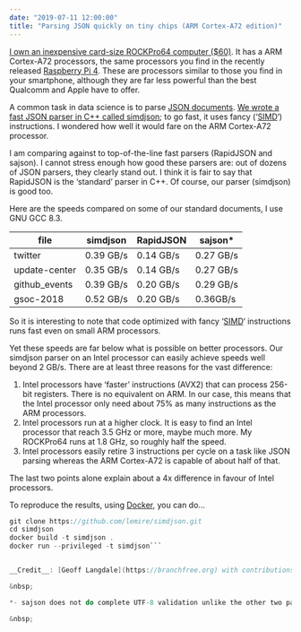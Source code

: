 ```yaml
---
date: "2019-07-11 12:00:00"
title: "Parsing JSON quickly on tiny chips (ARM Cortex-A72 edition)"
---
```




[I own an inexpensive card-size ROCKPro64 computer ($60)](/lemire/blog/2019/05/14/setting-up-a-rockpro64-powerful-single-card-computer/). It has a ARM Cortex-A72 processors, the same processors you find in the recently released [Raspberry Pi 4](https://www.amazon.com/CanaKit-Raspberry-Basic-Kit-2GB/dp/B07TYK4RL8/). These are processors similar to those you find in your smartphone, although they are far less powerful than the best Qualcomm and Apple have to offer.

A common task in data science is to parse [JSON documents](https://www.json.org). [We wrote a fast JSON parser in C++ called simdjson](https://github.com/lemire/simdjson); to go fast, it uses fancy (&lsquo;[SIMD](https://en.wikipedia.org/wiki/SIMD)&lsquo;) instructions. I wondered how well it would fare on the ARM Cortex-A72 processor.

I am comparing against to top-of-the-line fast parsers (RapidJSON and sajson). I cannot stress enough how good these parsers are: out of dozens of JSON parsers, they clearly stand out. I think it is fair to say that RapidJSON is the &lsquo;standard&rsquo; parser in C++. Of course, our parser (simdjson) is good too.

Here are the speeds compared on some of our standard documents, I use GNU GCC 8.3.

file                     |simdjson                 |RapidJSON                |sajson*                  |
-------------------------|-------------------------|-------------------------|-------------------------|
twitter                  |0.39 GB/s                |0.14 GB/s                |0.27 GB/s                |
update-center            |0.35 GB/s                |0.14 GB/s                |0.27 GB/s                |
github_events            |0.39 GB/s                |0.20 GB/s                |0.29 GB/s                |
gsoc-2018                |0.52 GB/s                |0.20 GB/s                |0.36GB/s                 |


So it is interesting to note that code optimized with fancy &lsquo;[SIMD](https://en.wikipedia.org/wiki/SIMD)&lsquo; instructions runs fast even on small ARM processors.

Yet these speeds are far below what is possible on better processors. Our simdjson parser on an Intel processor can easily achieve speeds well beyond 2 GB/s. There are at least three reasons for the vast difference:

1. Intel processors have &lsquo;faster&rsquo; instructions (AVX2) that can process 256-bit registers. There is no equivalent on ARM. In our case, this means that the Intel processor only need about 75% as many instructions as the ARM processors.
1. Intel processors run at a higher clock. It is easy to find an Intel processor that reach 3.5 GHz or more, maybe much more. My ROCKPro64 runs at 1.8 GHz, so roughly half the speed.
1. Intel processors easily retire 3 instructions per cycle on a task like JSON parsing whereas the ARM Cortex-A72 is capable of about half of that.


The last two points alone explain about a 4x difference in favour of Intel processors.

To reproduce the results, using [Docker](https://www.docker.com), you can do&hellip;
```C
git clone https://github.com/lemire/simdjson.git
cd simdjson
docker build -t simdjson . 
docker run --privileged -t simdjson```


__Credit__: [Geoff Langdale](https://branchfree.org) with contributions from Yibo Cai and [Io Daza Dillon](https://github.com/ioioioio).

&nbsp;

*- sajson does not do complete UTF-8 validation unlike the other two parsers.

&nbsp;

